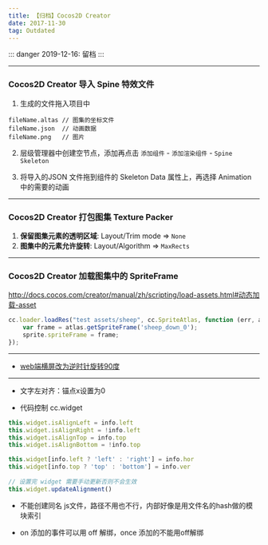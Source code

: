 ```yaml
---
title: 【归档】Cocos2D Creator
date: 2017-11-30
tag: Outdated
---
```



::: danger
2019-12-16: 留档
:::

---

### Cocos2D Creator 导入 Spine 特效文件

1. 生成的文件拖入项目中

```
fileName.altas // 图集的坐标文件
fileName.json  // 动画数据
fileName.png   // 图片
```

2. 层级管理器中创建空节点，添加再点击 `添加组件` - `添加渲染组件` - `Spine Skeleton`

3. 将导入的JSON 文件拖到组件的  Skeleton Data 属性上，再选择 Animation 中的需要的动画

---

### Cocos2D Creator 打包图集 Texture Packer

1. **保留图集元素的透明区域**: Layout/Trim mode => `None`
2. **图集中的元素允许旋转**: Layout/Algorithm => `MaxRects`

---


### Cocos2D Creator 加载图集中的 SpriteFrame 

<http://docs.cocos.com/creator/manual/zh/scripting/load-assets.html#动态加载-asset>

``` javascript
cc.loader.loadRes("test assets/sheep", cc.SpriteAtlas, function (err, atlas) {
    var frame = atlas.getSpriteFrame('sheep_down_0');
    sprite.spriteFrame = frame;
});
```

---

- [web端横屏改为逆时针旋转90度](http://forum.cocos.com/t/web-90/50145)

---
- 文字左对齐：锚点x设置为0

- 代码控制 cc.widget 

```javascript
this.widget.isAlignLeft = info.left
this.widget.isAlignRight = !info.left
this.widget.isAlignTop = info.top
this.widget.isAlignBottom = !info.top

this.widget[info.left ? 'left' : 'right'] = info.hor
this.widget[info.top ? 'top' : 'bottom'] = info.ver
    
// 设置完 widget 需要手动更新否则不会生效
this.widget.updateAlignment()
```

- 不能创建同名 js文件，路径不用也不行，内部好像是用文件名的hash做的模块索引

- on 添加的事件可以用 off 解绑，once 添加的不能用off解绑